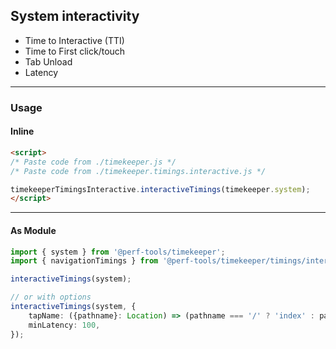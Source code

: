 System interactivity
--------------------
- Time to Interactive (TTI)
- Time to First click/touch
- Tab Unload
- Latency

---

### Usage

#### Inline

```html
<script>
/* Paste code from ./timekeeper.js */
/* Paste code from ./timekeeper.timings.interactive.js */

timekeeperTimingsInteractive.interactiveTimings(timekeeper.system);
</script>
```

---

#### As Module

```ts
import { system } from '@perf-tools/timekeeper';
import { navigationTimings } from '@perf-tools/timekeeper/timings/interactive';

interactiveTimings(system);

// or with options
interactiveTimings(system, {
	tapName: ({pathname}: Location) => (pathname === '/' ? 'index' : pathname).replace(/[\/\.]/g, '-'),
	minLatency: 100,
});
```